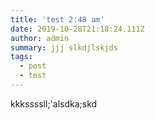 ```yaml
---
title: 'test 2:48 am'
date: 2019-10-28T21:18:24.111Z
author: admin
summary: jjj slkdjlskjds
tags:
  - post
  - test
---
```

kkkssssll;'alsdka;skd
